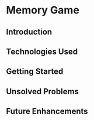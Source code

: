 # Memory Game

## Introduction

## Technologies Used

## Getting Started

## Unsolved Problems

## Future Enhancements